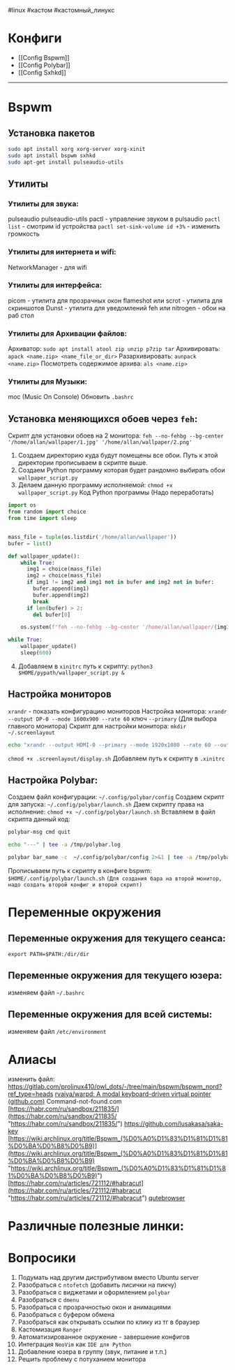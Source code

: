 #linux #кастом #кастомный_линукс
# Конфиги
- [[Config Bspwm]]
- [[Config Polybar]]
- [[Config Sxhkd]]
***
# Bspwm
## Установка пакетов
```bash
sudo apt install xorg xorg-server xorg-xinit
sudo apt install bspwm sxhkd
sudo apt-get install pulseaudio-utils
```
## Утилиты
### Утилиты для звука:
pulseaudio
pulseaudio-utils
pactl - управление звуком в pulsaudio
`pactl list` - смотрим id устройства
`pactl set-sink-volume id +3%` - изменить громкость

### Утилиты для интернета и wifi:
NetworkManager - для wifi

### Утилиты для интерфейса:
picom - утилита для прозрачных окон
flameshot или scrot - утилита для скриншотов
Dunst - утилита для уведомлений
feh или nitrogen - обои на раб стол

### Утилиты для Архивации файлов:
Архиватор: `sudo apt install atool zip unzip p7zip tar`
Архивировать: `apack <name.zip> <name_file_or_dir>`
Разархивировать: `aunpack <name.zip>`
Посмотреть содержимое архива: `als <name.zip>`

### Утилиты для Музыки:
moc (Music On Console)
Обновить `.bashrc`

## Установка меняющихся обоев через `feh`:
Скрипт для установки обоев на 2 монитора:
`feh --no-fehbg --bg-center '/home/allan/wallpaper/1.jpg' '/home/allan/wallpaper/2.png'`
1) Создаем директорию куда будут помещены все обои. Путь к этой директории прописываем в скрипте выше.
2) Создаем Python программу которая будет рандомно выбирать обои `wallpaper_script.py`
3) Делаем данную программу исполняемой: `chmod +x wallpaper_script.py`
Код Python программы (Надо переработать)
```python
import os
from random import choice
from time import sleep


mass_file = tuple(os.listdir('/home/allan/wallpaper'))
bufer = list()

def wallpaper_update():
    while True:
      img1 = choice(mass_file)
      img2 = choice(mass_file)
      if img1 != img2 and img1 not in bufer and img2 not in bufer:
        bufer.append(img1)
        bufer.append(img2)
        break
      if len(bufer) > 2:
        del bufer[0]

    os.system(f"feh --no-fehbg --bg-center '/home/allan/wallpaper/{img1}' '/home/allan/wallpaper/{img2}'")

while True:
    wallpaper_update()
    sleep(600)
```
4) Добавляем в `xinitrc` путь к скрипту: `python3 $HOME/pypath/wallpaper_script.py &`

## Настройка мониторов
`xrandr` - показать конфигурацию мониторов
Настройка монитора: `xrandr --output DP-0 --mode 1600x900 --rate 60`
ключ `--primary` (Для выбора главного монитора)
Скрипт для настройки монитора:
`mkdir ~/.screenlayout`
```bash
echo "xrandr --output HDMI-0 --primary --mode 1920x1080 --rate 60 --output DP-0 --mode 1600x900 --rate 60 --right-of HDMI-0" >> .screenlayout/display.sh
```
`chmod +x .screenlayout/display.sh`
Добавляем путь к скрипту в `.xinitrc`

## Настройка Polybar:
Создаем файл конфигурации: `~/.config/polybar/config`
Создаем скрипт для запуска: `~/.config/polybar/launch.sh`
Даем скрипту права на исполнение: `chmod +x ~/.config/polybar/launch.sh`
Вставляем в файл скрипта данный код:
```bash
polybar-msg cmd quit

echo "---" | tee -a /tmp/polybar.log

polybar bar_name -c  ~/.config/polybar/config 2>&1 | tee -a /tmp/polybar.log & disown
```
Прописываем путь к скрипту в конфиге bspwm: `$HOME/.config/polybar/launch.sh`
`(Для создания бара на второй монитор, надо создать второй конфиг и второй скрипт)`

# Переменные окружения
## Переменные окружения для текущего сеанса:
`export PATH=$PATH:/dir/dir`
## Переменные окружения для текущего юзера:
изменяем файл `~/.bashrc`
## Переменные окружения для всей системы:
изменяем файл `/etc/environment`

# Алиасы
изменить файл:
https://gitlab.com/prolinux410/owl_dots/-/tree/main/bspwm/bspwm_nord?ref_type=heads
[rvaiya/warpd: A modal keyboard-driven virtual pointer (github.com)](https://github.com/rvaiya/warpd "https://github.com/rvaiya/warpd")
Command-not-found.com
[https://habr.com/ru/sandbox/211835/](https://habr.com/ru/sandbox/211835/ "https://habr.com/ru/sandbox/211835/")
https://github.com/lusakasa/saka-key
[https://wiki.archlinux.org/title/Bspwm_(%D0%A0%D1%83%D1%81%D1%81%D0%BA%D0%B8%D0%B9)](https://wiki.archlinux.org/title/Bspwm_(%D0%A0%D1%83%D1%81%D1%81%D0%BA%D0%B8%D0%B9) "https://wiki.archlinux.org/title/Bspwm_(%D0%A0%D1%83%D1%81%D1%81%D0%BA%D0%B8%D0%B9)")
[https://habr.com/ru/articles/721112/#habracut](https://habr.com/ru/articles/721112/#habracut "https://habr.com/ru/articles/721112/#habracut")
[qutebrowser](https://qutebrowser.org/ "https://qutebrowser.org/")

# Различные полезные линки:


# Вопросики
1) Подумать над другим дистрибутивом вместо Ubuntu server
2) Разобраться с `ntofetch` (добавить лисички на пикчу)
3) Разобраться с виджетами и оформлением `polybar`
4) Разобраться с `dmenu`
5) Разобраться с прозрачностью окон и анимациями
6) Разобраться с буфером обмена
7) Разобраться как открывать ссылки по клику из тг в браузер
8) Кастомизация `Ranger`
9) Автоматизированное окружение - завершение конфигов
10) Интеграция `NeoVim` как `IDE для Python`
11) Добавление юзера в группу (звук, питание и т.п.)
12) Решить проблему с потуханием монитора